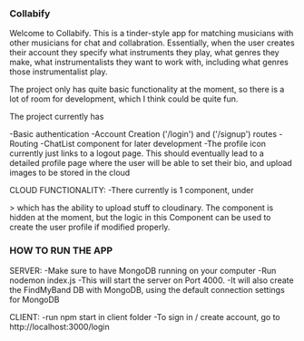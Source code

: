 ### Collabify

Welcome to Collabify. This is a tinder-style app for matching musicians with other musicians for chat and collabration.
Essentially, when the user creates their account they specify what instruments they play, what genres they make, what instrumentalists they want to work with, including what genres those instrumentalist play.

The project only has quite basic functionality at the moment, so there is a lot of room for development, which I think could be quite fun.

The project currently has

-Basic authentication
-Account Creation ('/login') and ('/signup') routes
-Routing
-ChatList component for later development
-The profile icon currently just links to a logout page. This should eventually lead to a detailed profile page where the user will be able to set their bio, and upload images to be stored in the cloud

CLOUD FUNCTIONALITY:
-There currently is 1 component, under <Form> > <FormUserProfile> which has the ability to upload stuff to cloudinary. The component is hidden at the moment, but the logic in this Component can be used to create the user profile if modified properly.

### HOW TO RUN THE APP

SERVER:
-Make sure to have MongoDB running on your computer
-Run nodemon index.js
-This will start the server on Port 4000.
-It will also create the FindMyBand DB with MongoDB, using the default connection settings for MongoDB

CLIENT:
-run npm start in client folder
-To sign in / create account, go to http://localhost:3000/login

#

#
